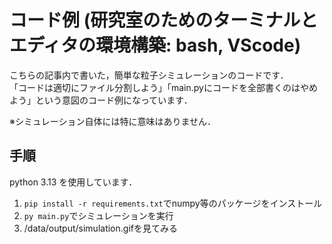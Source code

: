 # コード例 (研究室のためのターミナルとエディタの環境構築: bash, VScode)


こちらの記事内で書いた，簡単な粒子シミュレーションのコードです．  
「コードは適切にファイル分割しよう」「main.pyにコードを全部書くのはやめよう」という意図のコード例になっています．

※シミュレーション自体には特に意味はありません．

## 手順
python 3.13 を使用しています．

1. `pip install -r requirements.txt`でnumpy等のパッケージをインストール
2. `py main.py`でシミュレーションを実行
3. /data/output/simulation.gifを見てみる
